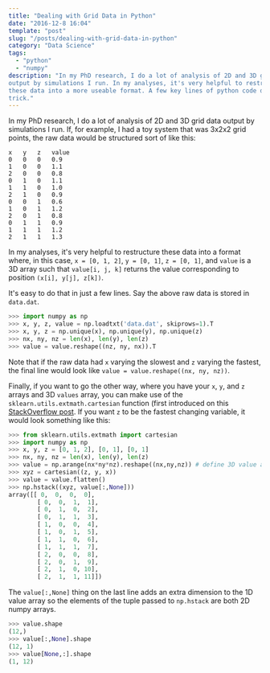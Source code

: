 ```yaml
---
title: "Dealing with Grid Data in Python"
date: "2016-12-8 16:04"
template: "post"
slug: "/posts/dealing-with-grid-data-in-python"
category: "Data Science"
tags: 
  - "python"
  - "numpy"
description: "In my PhD research, I do a lot of analysis of 2D and 3D grid data
output by simulations I run. In my analyses, it's very helpful to restructure
these data into a more useable format. A few key lines of python code do the
trick."
---
```


In my PhD research, I do a lot of analysis of 2D and 3D grid data output by
simulations I run. If, for example, I had a toy system that was 3x2x2 grid
points, the raw data would be structured sort of like this:

```
x   y   z   value
0   0   0   0.9
1   0   0   1.1
2   0   0   0.8
0   1   0   1.1
1   1   0   1.0
2   1   0   0.9
0   0   1   0.6
1   0   1   1.2
2   0   1   0.8
0   1   1   0.9
1   1   1   1.2
2   1   1   1.3
```

In my analyses, it's very helpful to restructure these data into a format
where, in this case, `x = [0, 1, 2]`, `y = [0, 1]`, `z = [0, 1]`, and `value`
is a 3D array such that `value[i, j, k]` returns the value corresponding to
position `(x[i], y[j], z[k])`.

It's easy to do that in just a few lines. Say the above raw data is stored in
`data.dat`.

```python
>>> import numpy as np
>>> x, y, z, value = np.loadtxt('data.dat', skiprows=1).T
>>> x, y, z = np.unique(x), np.unique(y), np.unique(z)
>>> nx, ny, nz = len(x), len(y), len(z)
>>> value = value.reshape((nz, ny, nx)).T
```

Note that if the raw data had `x` varying the slowest and `z` varying the
fastest, the final line would look like `value = value.reshape((nx, ny,
nz))`.

Finally, if you want to go the other way, where you have your `x`, `y`, and
`z` arrays and 3D `values` array, you can make use of the
`sklearn.utils.extmath.cartesian` function (first introduced on this
[StackOverflow post](http://stackoverflow.com/a/1235363/2680824). If you want
`z` to be the fastest changing variable, it would look something like this:

```python
>>> from sklearn.utils.extmath import cartesian
>>> import numpy as np
>>> x, y, z = [0, 1, 2], [0, 1], [0, 1]
>>> nx, ny, nz = len(x), len(y), len(z)
>>> value = np.arange(nx*ny*nz).reshape((nx,ny,nz)) # define 3D value array
>>> xyz = cartesian((z, y, x))
>>> value = value.flatten()
>>> np.hstack((xyz, value[:,None]))
array([[ 0,  0,  0,  0],
        [ 0,  0,  1,  1],
        [ 0,  1,  0,  2],
        [ 0,  1,  1,  3],
        [ 1,  0,  0,  4],
        [ 1,  0,  1,  5],
        [ 1,  1,  0,  6],
        [ 1,  1,  1,  7],
        [ 2,  0,  0,  8],
        [ 2,  0,  1,  9],
        [ 2,  1,  0, 10],
        [ 2,  1,  1, 11]])
```

The `value[:,None]` thing on the last line adds an extra dimension to the 1D
value array so the elements of the tuple passed to `np.hstack` are both 2D
numpy arrays.

```python
>>> value.shape
(12,)
>>> value[:,None].shape
(12, 1)
>>> value[None,:].shape
(1, 12)
```
